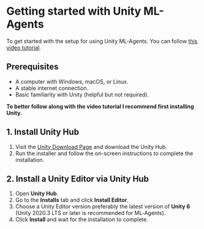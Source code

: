 # **Getting started with Unity ML-Agents**
To get started with the setup for using Unity ML-Agents. You can follow [this video tutorial](https://youtu.be/bT3SV1SLqHA?si=PjetelmxdEySDPFK).

## Prerequisites
- A computer with Windows, macOS, or Linux.
- A stable internet connection.
- Basic familiarity with Unity (helpful but not required).

**To better follow along with the video tutorial I recommend first installing Unity.**

## 1. Install Unity Hub
1. Visit the [Unity Download Page](https://unity.com/download) and download the Unity Hub.
2. Run the installer and follow the on-screen instructions to complete the installation.

## 2. Install a Unity Editor via Unity Hub
1. Open **Unity Hub**.
2. Go to the **Installs** tab and click **Install Editor**.
3. Choose a Unity Editor version preferably the latest version of **Unity 6** (Unity 2020.3 LTS or later is recommended for ML‑Agents).
5. Click **Install** and wait for the installation to complete.